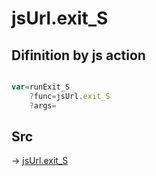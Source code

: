 # jsUrl.exit_S

## Difinition by js action

```js.js

var=runExit_S
	?func=jsUrl.exit_S
	?args=

```

## Src

-> [jsUrl.exit_S](https://github.com/puutaro/CommandClick/blob/master/app/src/main/java/com/puutaro/commandclick/fragment_lib/terminal_fragment/js_interface/JsUrl.kt#L154)


